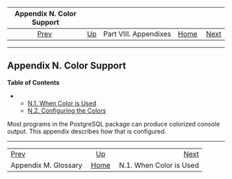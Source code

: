 <!--?xml version="1.0" encoding="UTF-8" standalone="no"?-->

|           Appendix N. Color Support           |                                               |                       |                                                       |                                                    |
| :-------------------------------------------: | :-------------------------------------------- | :-------------------: | ----------------------------------------------------: | -------------------------------------------------: |
| [Prev](glossary.html "Appendix M. Glossary")  | [Up](appendixes.html "Part VIII. Appendixes") | Part VIII. Appendixes | [Home](index.html "PostgreSQL 17devel Documentation") |  [Next](color-when.html "N.1. When Color is Used") |

***

## Appendix N. Color Support

**Table of Contents**

*   *   [N.1. When Color is Used](color-when.html)
    *   [N.2. Configuring the Colors](color-which.html)



Most programs in the PostgreSQL package can produce colorized console output. This appendix describes how that is configured.

***

|                                               |                                                       |                                                    |
| :-------------------------------------------- | :---------------------------------------------------: | -------------------------------------------------: |
| [Prev](glossary.html "Appendix M. Glossary")  |     [Up](appendixes.html "Part VIII. Appendixes")     |  [Next](color-when.html "N.1. When Color is Used") |
| Appendix M. Glossary                          | [Home](index.html "PostgreSQL 17devel Documentation") |                            N.1. When Color is Used |
